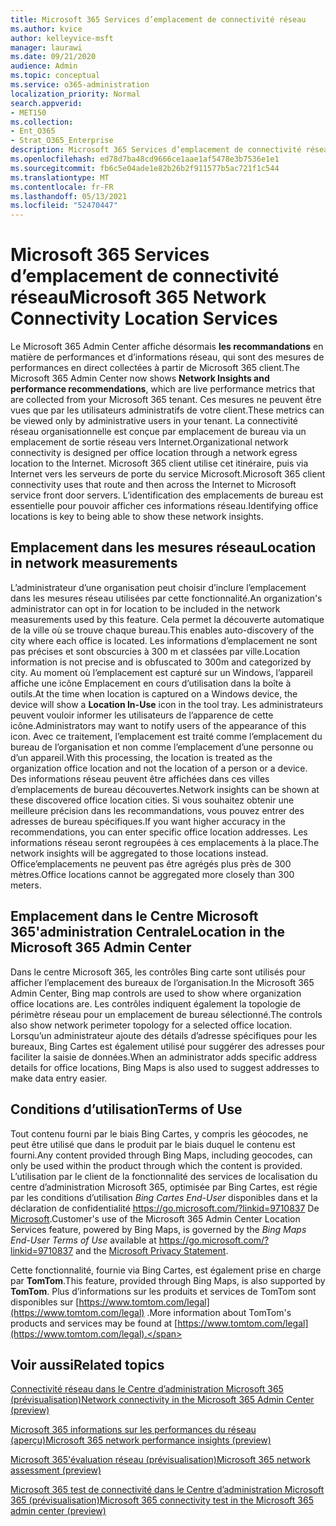 ```yaml
---
title: Microsoft 365 Services d’emplacement de connectivité réseau
ms.author: kvice
author: kelleyvice-msft
manager: laurawi
ms.date: 09/21/2020
audience: Admin
ms.topic: conceptual
ms.service: o365-administration
localization_priority: Normal
search.appverid:
- MET150
ms.collection:
- Ent_O365
- Strat_O365_Enterprise
description: Microsoft 365 Services d’emplacement de connectivité réseau
ms.openlocfilehash: ed78d7ba48cd9666ce1aae1af5478e3b7536e1e1
ms.sourcegitcommit: fb6c5e04ade1e82b26b2f911577b5ac721f1c544
ms.translationtype: MT
ms.contentlocale: fr-FR
ms.lasthandoff: 05/13/2021
ms.locfileid: "52470447"
---
```

# <a name="microsoft-365-network-connectivity-location-services"></a><span data-ttu-id="5a605-103">Microsoft 365 Services d’emplacement de connectivité réseau</span><span class="sxs-lookup"><span data-stu-id="5a605-103">Microsoft 365 Network Connectivity Location Services</span></span>

<span data-ttu-id="5a605-104">Le Microsoft 365 Admin Center affiche désormais **les recommandations** en matière de performances et d’informations réseau, qui sont des mesures de performances en direct collectées à partir de Microsoft 365 client.</span><span class="sxs-lookup"><span data-stu-id="5a605-104">The Microsoft 365 Admin Center now shows **Network Insights and performance recommendations**, which are live performance metrics that are collected from your Microsoft 365 tenant.</span></span> <span data-ttu-id="5a605-105">Ces mesures ne peuvent être vues que par les utilisateurs administratifs de votre client.</span><span class="sxs-lookup"><span data-stu-id="5a605-105">These metrics can be viewed only by administrative users in your tenant.</span></span> <span data-ttu-id="5a605-106">La connectivité réseau organisationnelle est conçue par emplacement de bureau via un emplacement de sortie réseau vers Internet.</span><span class="sxs-lookup"><span data-stu-id="5a605-106">Organizational network connectivity is designed per office location through a network egress location to the Internet.</span></span> <span data-ttu-id="5a605-107">Microsoft 365 client utilise cet itinéraire, puis via Internet vers les serveurs de porte du service Microsoft.</span><span class="sxs-lookup"><span data-stu-id="5a605-107">Microsoft 365 client connectivity uses that route and then across the Internet to Microsoft service front door servers.</span></span> <span data-ttu-id="5a605-108">L’identification des emplacements de bureau est essentielle pour pouvoir afficher ces informations réseau.</span><span class="sxs-lookup"><span data-stu-id="5a605-108">Identifying office locations is key to being able to show these network insights.</span></span>

## <a name="location-in-network-measurements"></a><span data-ttu-id="5a605-109">Emplacement dans les mesures réseau</span><span class="sxs-lookup"><span data-stu-id="5a605-109">Location in network measurements</span></span>

<span data-ttu-id="5a605-110">L’administrateur d’une organisation peut choisir d’inclure l’emplacement dans les mesures réseau utilisées par cette fonctionnalité.</span><span class="sxs-lookup"><span data-stu-id="5a605-110">An organization's administrator can opt in for location to be included in the network measurements used by this feature.</span></span> <span data-ttu-id="5a605-111">Cela permet la découverte automatique de la ville où se trouve chaque bureau.</span><span class="sxs-lookup"><span data-stu-id="5a605-111">This enables auto-discovery of the city where each office is located.</span></span> <span data-ttu-id="5a605-112">Les informations d’emplacement ne sont pas précises et sont obscurcies à 300 m et classées par ville.</span><span class="sxs-lookup"><span data-stu-id="5a605-112">Location information is not precise and is obfuscated to 300m and categorized by city.</span></span> <span data-ttu-id="5a605-113">Au moment où l’emplacement est capturé sur un Windows,  l’appareil affiche une icône Emplacement en cours d’utilisation dans la boîte à outils.</span><span class="sxs-lookup"><span data-stu-id="5a605-113">At the time when location is captured on a Windows device, the device will show a **Location In-Use** icon in the tool tray.</span></span> <span data-ttu-id="5a605-114">Les administrateurs peuvent vouloir informer les utilisateurs de l’apparence de cette icône.</span><span class="sxs-lookup"><span data-stu-id="5a605-114">Administrators may want to notify users of the appearance of this icon.</span></span> <span data-ttu-id="5a605-115">Avec ce traitement, l’emplacement est traité comme l’emplacement du bureau de l’organisation et non comme l’emplacement d’une personne ou d’un appareil.</span><span class="sxs-lookup"><span data-stu-id="5a605-115">With this processing, the location is treated as the organization office location and not the location of a person or a device.</span></span> <span data-ttu-id="5a605-116">Des informations réseau peuvent être affichées dans ces villes d’emplacements de bureau découvertes.</span><span class="sxs-lookup"><span data-stu-id="5a605-116">Network insights can be shown at these discovered office location cities.</span></span> <span data-ttu-id="5a605-117">Si vous souhaitez obtenir une meilleure précision dans les recommandations, vous pouvez entrer des adresses de bureau spécifiques.</span><span class="sxs-lookup"><span data-stu-id="5a605-117">If you want higher accuracy in the recommendations, you can enter specific office location addresses.</span></span> <span data-ttu-id="5a605-118">Les informations réseau seront regroupées à ces emplacements à la place.</span><span class="sxs-lookup"><span data-stu-id="5a605-118">The network insights will be aggregated to those locations instead.</span></span> <span data-ttu-id="5a605-119">Office’emplacements ne peuvent pas être agrégés plus près de 300 mètres.</span><span class="sxs-lookup"><span data-stu-id="5a605-119">Office locations cannot be aggregated more closely than 300 meters.</span></span>

## <a name="location-in-the-microsoft-365-admin-center"></a><span data-ttu-id="5a605-120">Emplacement dans le Centre Microsoft 365'administration Centrale</span><span class="sxs-lookup"><span data-stu-id="5a605-120">Location in the Microsoft 365 Admin Center</span></span>

<span data-ttu-id="5a605-121">Dans le centre Microsoft 365, les contrôles Bing carte sont utilisés pour afficher l’emplacement des bureaux de l’organisation.</span><span class="sxs-lookup"><span data-stu-id="5a605-121">In the Microsoft 365 Admin Center, Bing map controls are used to show where organization office locations are.</span></span> <span data-ttu-id="5a605-122">Les contrôles indiquent également la topologie de périmètre réseau pour un emplacement de bureau sélectionné.</span><span class="sxs-lookup"><span data-stu-id="5a605-122">The controls also show network perimeter topology for a selected office location.</span></span> <span data-ttu-id="5a605-123">Lorsqu’un administrateur ajoute des détails d’adresse spécifiques pour les bureaux, Bing Cartes est également utilisé pour suggérer des adresses pour faciliter la saisie de données.</span><span class="sxs-lookup"><span data-stu-id="5a605-123">When an administrator adds specific address details for office locations, Bing Maps is also used to suggest addresses to make data entry easier.</span></span>

## <a name="terms-of-use"></a><span data-ttu-id="5a605-124">Conditions d’utilisation</span><span class="sxs-lookup"><span data-stu-id="5a605-124">Terms of Use</span></span>

<span data-ttu-id="5a605-125">Tout contenu fourni par le biais Bing Cartes, y compris les géocodes, ne peut être utilisé que dans le produit par le biais duquel le contenu est fourni.</span><span class="sxs-lookup"><span data-stu-id="5a605-125">Any content provided through Bing Maps, including geocodes, can only be used within the product through which the content is provided.</span></span> <span data-ttu-id="5a605-126">L’utilisation par le client de la fonctionnalité des services de localisation du centre d’administration Microsoft 365, optimisée par Bing Cartes, est régie par les conditions d’utilisation _Bing Cartes End-User_ disponibles dans et la déclaration de confidentialité <https://go.microsoft.com/?linkid=9710837> De [Microsoft](https://go.microsoft.com/fwlink/?LinkID=248686).</span><span class="sxs-lookup"><span data-stu-id="5a605-126">Customer's use of the Microsoft 365 Admin Center Location Services feature, powered by Bing Maps, is governed by the _Bing Maps End-User Terms of Use_ available at <https://go.microsoft.com/?linkid=9710837> and the [Microsoft Privacy Statement](https://go.microsoft.com/fwlink/?LinkID=248686).</span></span>

<span data-ttu-id="5a605-127">Cette fonctionnalité, fournie via Bing Cartes, est également prise en charge par **TomTom**.</span><span class="sxs-lookup"><span data-stu-id="5a605-127">This feature, provided through Bing Maps, is also supported by **TomTom**.</span></span> <span data-ttu-id="5a605-128">Plus d’informations sur les produits et services de TomTom sont disponibles sur [https://www.tomtom.com/legal](https://www.tomtom.com/legal) .</span><span class="sxs-lookup"><span data-stu-id="5a605-128">More information about TomTom's products and services may be found at [https://www.tomtom.com/legal](https://www.tomtom.com/legal).</span></span>

## <a name="related-topics"></a><span data-ttu-id="5a605-129">Voir aussi</span><span class="sxs-lookup"><span data-stu-id="5a605-129">Related topics</span></span>

[<span data-ttu-id="5a605-130">Connectivité réseau dans le Centre d’administration Microsoft 365 (prévisualisation)</span><span class="sxs-lookup"><span data-stu-id="5a605-130">Network connectivity in the Microsoft 365 Admin Center (preview)</span></span>](office-365-network-mac-perf-overview.md)

[<span data-ttu-id="5a605-131">Microsoft 365 informations sur les performances du réseau (aperçu)</span><span class="sxs-lookup"><span data-stu-id="5a605-131">Microsoft 365 network performance insights (preview)</span></span>](office-365-network-mac-perf-insights.md)

[<span data-ttu-id="5a605-132">Microsoft 365'évaluation réseau (prévisualisation)</span><span class="sxs-lookup"><span data-stu-id="5a605-132">Microsoft 365 network assessment (preview)</span></span>](office-365-network-mac-perf-score.md)

[<span data-ttu-id="5a605-133">Microsoft 365 test de connectivité dans le Centre d’administration Microsoft 365 (prévisualisation)</span><span class="sxs-lookup"><span data-stu-id="5a605-133">Microsoft 365 connectivity test in the Microsoft 365 admin center (preview)</span></span>](office-365-network-mac-perf-onboarding-tool.md)
